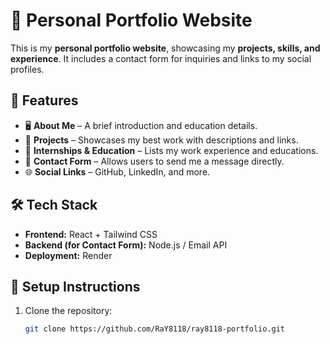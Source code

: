 # 🚀 Personal Portfolio Website

This is my **personal portfolio website**, showcasing my **projects,
skills, and experience**. It includes a contact form for inquiries
and links to my social profiles.

## 🌟 Features

- 🖥️ **About Me** – A brief introduction and education details.
- 📂 **Projects** – Showcases my best work with descriptions and links.
- 💼 **Internships & Education** – Lists my work experience and educations.
- 📧 **Contact Form** – Allows users to send me a message directly.
- 🌐 **Social Links** – GitHub, LinkedIn, and more.

## 🛠️ Tech Stack

- **Frontend:** React + Tailwind CSS
- **Backend (for Contact Form):** Node.js / Email API
- **Deployment:** Render

## 🔧 Setup Instructions

1. Clone the repository:
   ```bash
   git clone https://github.com/RaY8118/ray8118-portfolio.git
   ```
